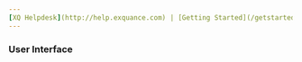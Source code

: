 ```yaml
---
[XQ Helpdesk](http://help.exquance.com) | [Getting Started](/getstarted/intro.html) | User Interface
---
```

### User Interface